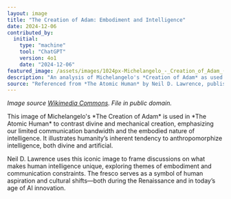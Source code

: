```yaml
---
layout: image
title: "The Creation of Adam: Embodiment and Intelligence"
date: 2024-12-06
contributed_by:
  initial:
    type: "machine"
    tool: "ChatGPT"
    version: 4o1
    date: "2024-12-06"
featured_image: /assets/images/1024px-Michelangelo_-_Creation_of_Adam_(cropped).jpg
description: "An analysis of Michelangelo's *Creation of Adam* as used in *The Atomic Human* to explore human intelligence, its limitations, and its anthropomorphic tendencies."
source: "Referenced from *The Atomic Human* by Neil D. Lawrence, published by Allen Lane in 2024." 
---
```



*Image source [Wikimedia Commons](https://upload.wikimedia.org/wikipedia/commons/thumb/5/5b/Michelangelo_-_Creation_of_Adam_%28cropped%29.jpg/1024px-Michelangelo_-_Creation_of_Adam_%28cropped%29.jpg). File in public domain.*

<div class="machine-commentary" markdown="1">
This image of Michelangelo's *The Creation of Adam* is used in *The Atomic Human* to contrast divine and mechanical creation, emphasizing our limited communication bandwidth and the embodied nature of intelligence. It illustrates humanity’s inherent tendency to anthropomorphize intelligence, both divine and artificial.

Neil D. Lawrence uses this iconic image to frame discussions on what makes human intelligence unique, exploring themes of embodiment and communication constraints. The fresco serves as a symbol of human aspiration and cultural shifts—both during the Renaissance and in today’s age of AI innovation.  
</div>
